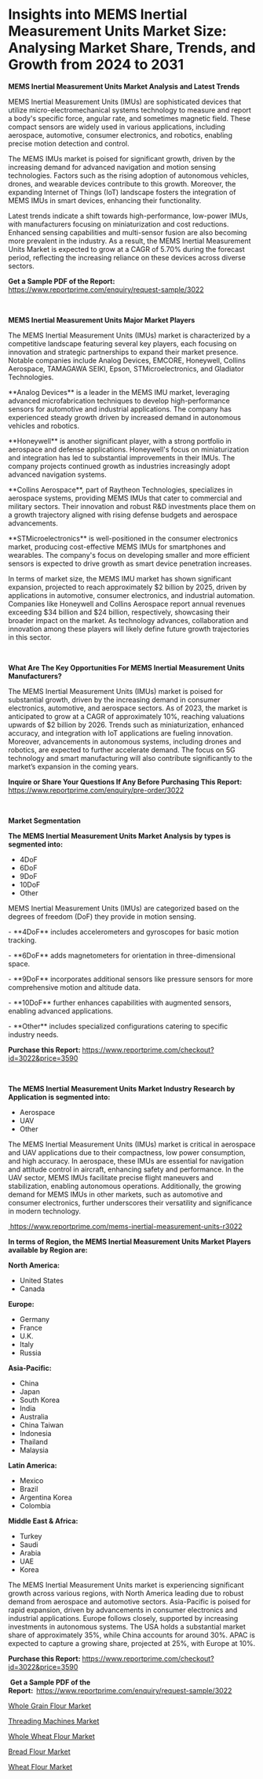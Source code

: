 <p><h1>Insights into MEMS Inertial Measurement Units Market Size: Analysing Market Share, Trends, and Growth from 2024 to 2031</h1></p><p><strong>MEMS Inertial Measurement Units Market Analysis and Latest Trends</strong></p>
<p><p>MEMS Inertial Measurement Units (IMUs) are sophisticated devices that utilize micro-electromechanical systems technology to measure and report a body's specific force, angular rate, and sometimes magnetic field. These compact sensors are widely used in various applications, including aerospace, automotive, consumer electronics, and robotics, enabling precise motion detection and control.</p><p>The MEMS IMUs market is poised for significant growth, driven by the increasing demand for advanced navigation and motion sensing technologies. Factors such as the rising adoption of autonomous vehicles, drones, and wearable devices contribute to this growth. Moreover, the expanding Internet of Things (IoT) landscape fosters the integration of MEMS IMUs in smart devices, enhancing their functionality.</p><p>Latest trends indicate a shift towards high-performance, low-power IMUs, with manufacturers focusing on miniaturization and cost reductions. Enhanced sensing capabilities and multi-sensor fusion are also becoming more prevalent in the industry. As a result, the MEMS Inertial Measurement Units Market is expected to grow at a CAGR of 5.70% during the forecast period, reflecting the increasing reliance on these devices across diverse sectors.</p></p>
<p><strong>Get a Sample PDF of the Report:&nbsp;</strong> <a href="https://www.reportprime.com/enquiry/request-sample/3022?utm_campaign=1140&utm_medium=2&utm_source=Github&utm_content=ia&utm_term=24122024&utm_id=mems-inertial-measurement-units">https://www.reportprime.com/enquiry/request-sample/3022</a></p>
<p>&nbsp;</p>
<p><strong>MEMS Inertial Measurement Units Major Market Players</strong></p>
<p><p>The MEMS Inertial Measurement Units (IMUs) market is characterized by a competitive landscape featuring several key players, each focusing on innovation and strategic partnerships to expand their market presence. Notable companies include Analog Devices, EMCORE, Honeywell, Collins Aerospace, TAMAGAWA SEIKI, Epson, STMicroelectronics, and Gladiator Technologies.</p><p>**Analog Devices** is a leader in the MEMS IMU market, leveraging advanced microfabrication techniques to develop high-performance sensors for automotive and industrial applications. The company has experienced steady growth driven by increased demand in autonomous vehicles and robotics.</p><p>**Honeywell** is another significant player, with a strong portfolio in aerospace and defense applications. Honeywell's focus on miniaturization and integration has led to substantial improvements in their IMUs. The company projects continued growth as industries increasingly adopt advanced navigation systems.</p><p>**Collins Aerospace**, part of Raytheon Technologies, specializes in aerospace systems, providing MEMS IMUs that cater to commercial and military sectors. Their innovation and robust R&D investments place them on a growth trajectory aligned with rising defense budgets and aerospace advancements.</p><p>**STMicroelectronics** is well-positioned in the consumer electronics market, producing cost-effective MEMS IMUs for smartphones and wearables. The company's focus on developing smaller and more efficient sensors is expected to drive growth as smart device penetration increases.</p><p>In terms of market size, the MEMS IMU market has shown significant expansion, projected to reach approximately $2 billion by 2025, driven by applications in automotive, consumer electronics, and industrial automation. Companies like Honeywell and Collins Aerospace report annual revenues exceeding $34 billion and $24 billion, respectively, showcasing their broader impact on the market. As technology advances, collaboration and innovation among these players will likely define future growth trajectories in this sector.</p></p>
<p>&nbsp;</p>
<p><strong>What Are The Key Opportunities For MEMS Inertial Measurement Units Manufacturers?</strong></p>
<p><p>The MEMS Inertial Measurement Units (IMUs) market is poised for substantial growth, driven by the increasing demand in consumer electronics, automotive, and aerospace sectors. As of 2023, the market is anticipated to grow at a CAGR of approximately 10%, reaching valuations upwards of $2 billion by 2026. Trends such as miniaturization, enhanced accuracy, and integration with IoT applications are fueling innovation. Moreover, advancements in autonomous systems, including drones and robotics, are expected to further accelerate demand. The focus on 5G technology and smart manufacturing will also contribute significantly to the market’s expansion in the coming years.</p></p>
<p><strong>Inquire or Share Your Questions If Any Before Purchasing This Report:</strong> <a href="https://www.reportprime.com/enquiry/pre-order/3022?utm_campaign=1140&utm_medium=2&utm_source=Github&utm_content=ia&utm_term=24122024&utm_id=mems-inertial-measurement-units">https://www.reportprime.com/enquiry/pre-order/3022</a></p>
<p>&nbsp;</p>
<p><strong>Market Segmentation</strong></p>
<p><strong>The MEMS Inertial Measurement Units Market Analysis by types is segmented into:</strong></p>
<p><ul><li>4DoF</li><li>6DoF</li><li>9DoF</li><li>10DoF</li><li>Other</li></ul></p>
<p><p>MEMS Inertial Measurement Units (IMUs) are categorized based on the degrees of freedom (DoF) they provide in motion sensing. </p><p>- **4DoF** includes accelerometers and gyroscopes for basic motion tracking.  </p><p>- **6DoF** adds magnetometers for orientation in three-dimensional space.  </p><p>- **9DoF** incorporates additional sensors like pressure sensors for more comprehensive motion and altitude data.  </p><p>- **10DoF** further enhances capabilities with augmented sensors, enabling advanced applications.  </p><p>- **Other** includes specialized configurations catering to specific industry needs.</p></p>
<p><strong>Purchase this Report:&nbsp;</strong><a href="https://www.reportprime.com/checkout?id=3022&price=3590&utm_campaign=1140&utm_medium=2&utm_source=Github&utm_content=ia&utm_term=24122024&utm_id=mems-inertial-measurement-units">https://www.reportprime.com/checkout?id=3022&price=3590</a></p>
<p>&nbsp;</p>
<p><strong>The MEMS Inertial Measurement Units Market Industry Research by Application is segmented into:</strong></p>
<p><ul><li>Aerospace</li><li>UAV</li><li>Other</li></ul></p>
<p><p>The MEMS Inertial Measurement Units (IMUs) market is critical in aerospace and UAV applications due to their compactness, low power consumption, and high accuracy. In aerospace, these IMUs are essential for navigation and attitude control in aircraft, enhancing safety and performance. In the UAV sector, MEMS IMUs facilitate precise flight maneuvers and stabilization, enabling autonomous operations. Additionally, the growing demand for MEMS IMUs in other markets, such as automotive and consumer electronics, further underscores their versatility and significance in modern technology.</p></p>
<p><a href="https://www.reportprime.com/mems-inertial-measurement-units-r3022?utm_campaign=1140&utm_medium=2&utm_source=Github&utm_content=ia&utm_term=24122024&utm_id=mems-inertial-measurement-units">&nbsp;https://www.reportprime.com/mems-inertial-measurement-units-r3022</a></p>
<p><strong>In terms of Region, the MEMS Inertial Measurement Units Market Players available by Region are:</strong></p>
<p>
    <p> <strong> North America: </strong>
        <ul>
            <li>United States</li>
            <li>Canada</li>
        </ul>
        </p> 
    <p> <strong> Europe: </strong>
        <ul>
            <li>Germany</li>
            <li>France</li>
            <li>U.K.</li>
            <li>Italy</li>
            <li>Russia</li>
        </ul>
        </p> 
    <p> <strong> Asia-Pacific: </strong>
        <ul>
            <li>China</li>
            <li>Japan</li>
            <li>South Korea</li>
            <li>India</li>
            <li>Australia</li>
            <li>China Taiwan</li>
            <li>Indonesia</li>
            <li>Thailand</li>
            <li>Malaysia</li>
        </ul>
        </p> 
    <p> <strong> Latin America: </strong>
        <ul>
            <li>Mexico</li>
            <li>Brazil</li>
            <li>Argentina Korea</li>
            <li>Colombia</li>
        </ul>
        </p> 
    <p> <strong> Middle East & Africa: </strong>
        <ul>
            <li>Turkey</li>
            <li>Saudi</li>
            <li>Arabia</li>
            <li>UAE</li>
            <li>Korea</li>
        </ul>
    </p>
    </p>
<p><p>The MEMS Inertial Measurement Units market is experiencing significant growth across various regions, with North America leading due to robust demand from aerospace and automotive sectors. Asia-Pacific is poised for rapid expansion, driven by advancements in consumer electronics and industrial applications. Europe follows closely, supported by increasing investments in autonomous systems. The USA holds a substantial market share of approximately 35%, while China accounts for around 30%. APAC is expected to capture a growing share, projected at 25%, with Europe at 10%.</p></p>
<p><strong>Purchase this Report: </strong><a href="https://www.reportprime.com/checkout?id=3022&price=3590&utm_campaign=1140&utm_medium=2&utm_source=Github&utm_content=ia&utm_term=24122024&utm_id=mems-inertial-measurement-units">https://www.reportprime.com/checkout?id=3022&price=3590</a></p>
<p>&nbsp;<strong>Get a Sample PDF of the Report:&nbsp;&nbsp;</strong><a href="https://www.reportprime.com/enquiry/request-sample/3022?utm_campaign=1140&utm_medium=2&utm_source=Github&utm_content=ia&utm_term=24122024&utm_id=mems-inertial-measurement-units">https://www.reportprime.com/enquiry/request-sample/3022</a></p>
<p><strong></strong></p>
<p><p><a href="https://www.linkedin.com/pulse/assessing-effect-ofcompany-thewhole-grain-flour-market-wrqle?utm_campaign=1140&utm_medium=2&utm_source=Github&utm_content=ia&utm_term=24122024&utm_id=mems-inertial-measurement-units">Whole Grain Flour Market</a></p><p><a href="https://www.linkedin.com/pulse/future-outlook-threading-machines-market-20242031-b617e?utm_campaign=1140&utm_medium=2&utm_source=Github&utm_content=ia&utm_term=24122024&utm_id=mems-inertial-measurement-units">Threading Machines Market</a></p><p><a href="https://www.linkedin.com/pulse/whole-wheat-flour-market-share-size-2024-2031-detailed-research-kbt0e?utm_campaign=1140&utm_medium=2&utm_source=Github&utm_content=ia&utm_term=24122024&utm_id=mems-inertial-measurement-units">Whole Wheat Flour Market</a></p><p><a href="https://www.linkedin.com/pulse/bread-flour-market-insights-encompass-historical-trends-ikfve?utm_campaign=1140&utm_medium=2&utm_source=Github&utm_content=ia&utm_term=24122024&utm_id=mems-inertial-measurement-units">Bread Flour Market</a></p><p><a href="https://www.linkedin.com/pulse/opportunities-challenges-wheat-flour-market-strategic-insights-tjs0e?utm_campaign=1140&utm_medium=2&utm_source=Github&utm_content=ia&utm_term=24122024&utm_id=mems-inertial-measurement-units">Wheat Flour Market</a></p></p>